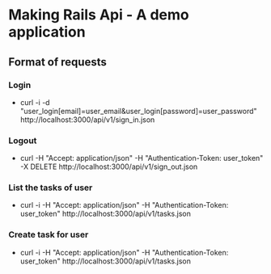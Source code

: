# Making Rails Api - A demo application

## Format of requests

### Login
*  curl -i -d "user_login[email]=user_email&user_login[password]=user_password" http://localhost:3000/api/v1/sign_in.json

### Logout
 * curl -H "Accept: application/json" -H "Authentication-Token: user_token" -X DELETE  http://localhost:3000/api/v1/sign_out.json

### List the tasks of user
* curl -i -H "Accept: application/json" -H "Authentication-Token: user_token"     http://localhost:3000/api/v1/tasks.json

### Create task for user
* curl -i -H "Accept: application/json" -H "Authentication-Token: user_token"     http://localhost:3000/api/v1/tasks.json
